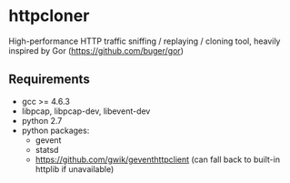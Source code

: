 httpcloner
==========

High-performance HTTP traffic sniffing / replaying / cloning tool, heavily inspired by Gor (https://github.com/buger/gor)


Requirements
------------

* gcc >= 4.6.3
* libpcap, libpcap-dev, libevent-dev
* python 2.7
* python packages:
    * gevent
    * statsd
    * https://github.com/gwik/geventhttpclient (can fall back to built-in httplib if unavailable)

